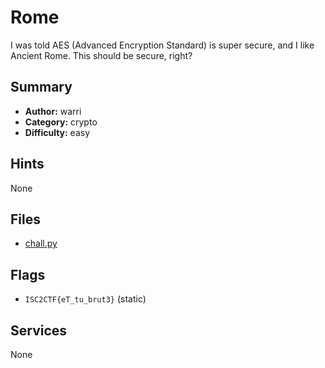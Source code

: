 # Rome

I was told AES (Advanced Encryption Standard) is super secure, and I like Ancient Rome. This should be secure, right?

## Summary
- **Author:** warri
- **Category:** crypto
- **Difficulty:** easy


## Hints
None

## Files
- [chall.py](dist\chall.py)

## Flags
- `ISC2CTF{eT_tu_brut3}` (static)

## Services
None
